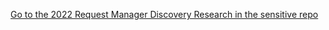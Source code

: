 [Go to the 2022 Request Manager Discovery Research in the sensitive repo](https://github.com/department-of-veterans-affairs/va.gov-team-sensitive/tree/master/products/health-care/appointments/research/2022-08-request-manager-discovery)